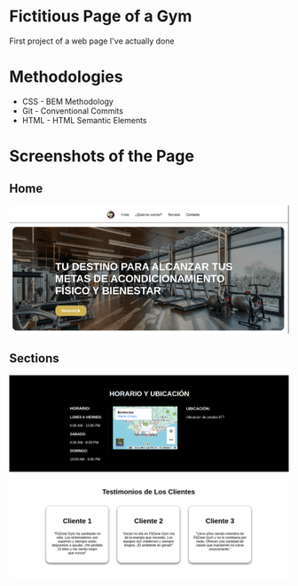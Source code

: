 # Fictitious Page of a Gym
First project of a web page I've actually done
# Methodologies
- CSS - BEM Methodology
- Git - Conventional Commits
- HTML - HTML Semantic Elements
# Screenshots of the Page
## Home
![image1](img/extra/page-home.png)
## Sections
![image2](img/extra/shedule-location.png)

![image3](img/extra/client-testimonials.png)